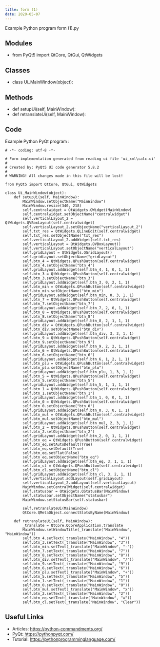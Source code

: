 ```yaml
---
title: form (1)
date: 2020-05-07
---
```

Example Python program form (1).py

## Modules

* from PyQt5 import QtCore, QtGui, QtWidgets

## Classes

* class Ui_MainWindow(object):

## Methods

* def setupUi(self, MainWindow):
* def retranslateUi(self, MainWindow):

## Code

Example Python PyQt program :

    # -*- coding: utf-8 -*-
    
    # Form implementation generated from reading ui file 'ui_xml\calc.ui'
    #
    # Created by: PyQt5 UI code generator 5.8.2
    #
    # WARNING! All changes made in this file will be lost!
    
    from PyQt5 import QtCore, QtGui, QtWidgets
    
    class Ui_MainWindow(object):
        def setupUi(self, MainWindow):
            MainWindow.setObjectName("MainWindow")
            MainWindow.resize(340, 218)
            self.centralwidget = QtWidgets.QWidget(MainWindow)
            self.centralwidget.setObjectName("centralwidget")
            self.verticalLayout_2 = QtWidgets.QVBoxLayout(self.centralwidget)
            self.verticalLayout_2.setObjectName("verticalLayout_2")
            self.txt_res = QtWidgets.QLineEdit(self.centralwidget)
            self.txt_res.setObjectName("txt_res")
            self.verticalLayout_2.addWidget(self.txt_res)
            self.verticalLayout = QtWidgets.QVBoxLayout()
            self.verticalLayout.setObjectName("verticalLayout")
            self.gridLayout = QtWidgets.QGridLayout()
            self.gridLayout.setObjectName("gridLayout")
            self.btn_4 = QtWidgets.QPushButton(self.centralwidget)
            self.btn_4.setObjectName("btn_4")
            self.gridLayout.addWidget(self.btn_4, 1, 0, 1, 1)
            self.btn_3 = QtWidgets.QPushButton(self.centralwidget)
            self.btn_3.setObjectName("btn_3")
            self.gridLayout.addWidget(self.btn_3, 0, 2, 1, 1)
            self.btn_min = QtWidgets.QPushButton(self.centralwidget)
            self.btn_min.setObjectName("btn_min")
            self.gridLayout.addWidget(self.btn_min, 0, 3, 1, 1)
            self.btn_7 = QtWidgets.QPushButton(self.centralwidget)
            self.btn_7.setObjectName("btn_7")
            self.gridLayout.addWidget(self.btn_7, 2, 0, 1, 1)
            self.btn_8 = QtWidgets.QPushButton(self.centralwidget)
            self.btn_8.setObjectName("btn_8")
            self.gridLayout.addWidget(self.btn_8, 2, 1, 1, 1)
            self.btn_div = QtWidgets.QPushButton(self.centralwidget)
            self.btn_div.setObjectName("btn_div")
            self.gridLayout.addWidget(self.btn_div, 3, 3, 1, 1)
            self.btn_9 = QtWidgets.QPushButton(self.centralwidget)
            self.btn_9.setObjectName("btn_9")
            self.gridLayout.addWidget(self.btn_9, 2, 2, 1, 1)
            self.btn_6 = QtWidgets.QPushButton(self.centralwidget)
            self.btn_6.setObjectName("btn_6")
            self.gridLayout.addWidget(self.btn_6, 1, 2, 1, 1)
            self.btn_plu = QtWidgets.QPushButton(self.centralwidget)
            self.btn_plu.setObjectName("btn_plu")
            self.gridLayout.addWidget(self.btn_plu, 1, 3, 1, 1)
            self.btn_5 = QtWidgets.QPushButton(self.centralwidget)
            self.btn_5.setObjectName("btn_5")
            self.gridLayout.addWidget(self.btn_5, 1, 1, 1, 1)
            self.btn_1 = QtWidgets.QPushButton(self.centralwidget)
            self.btn_1.setObjectName("btn_1")
            self.gridLayout.addWidget(self.btn_1, 0, 0, 1, 1)
            self.btn_0 = QtWidgets.QPushButton(self.centralwidget)
            self.btn_0.setObjectName("btn_0")
            self.gridLayout.addWidget(self.btn_0, 3, 0, 1, 1)
            self.btn_mul = QtWidgets.QPushButton(self.centralwidget)
            self.btn_mul.setObjectName("btn_mul")
            self.gridLayout.addWidget(self.btn_mul, 2, 3, 1, 1)
            self.btn_2 = QtWidgets.QPushButton(self.centralwidget)
            self.btn_2.setObjectName("btn_2")
            self.gridLayout.addWidget(self.btn_2, 0, 1, 1, 1)
            self.btn_eq = QtWidgets.QPushButton(self.centralwidget)
            self.btn_eq.setAutoDefault(True)
            self.btn_eq.setDefault(True)
            self.btn_eq.setFlat(False)
            self.btn_eq.setObjectName("btn_eq")
            self.gridLayout.addWidget(self.btn_eq, 3, 1, 1, 1)
            self.btn_cl = QtWidgets.QPushButton(self.centralwidget)
            self.btn_cl.setObjectName("btn_cl")
            self.gridLayout.addWidget(self.btn_cl, 3, 2, 1, 1)
            self.verticalLayout.addLayout(self.gridLayout)
            self.verticalLayout_2.addLayout(self.verticalLayout)
            MainWindow.setCentralWidget(self.centralwidget)
            self.statusbar = QtWidgets.QStatusBar(MainWindow)
            self.statusbar.setObjectName("statusbar")
            MainWindow.setStatusBar(self.statusbar)
    
            self.retranslateUi(MainWindow)
            QtCore.QMetaObject.connectSlotsByName(MainWindow)
    
        def retranslateUi(self, MainWindow):
            _translate = QtCore.QCoreApplication.translate
            MainWindow.setWindowTitle(_translate("MainWindow", "MainWindow"))
            self.btn_4.setText(_translate("MainWindow", "4"))
            self.btn_3.setText(_translate("MainWindow", "3"))
            self.btn_min.setText(_translate("MainWindow", "-"))
            self.btn_7.setText(_translate("MainWindow", "7"))
            self.btn_8.setText(_translate("MainWindow", "8"))
            self.btn_div.setText(_translate("MainWindow", "/"))
            self.btn_9.setText(_translate("MainWindow", "9"))
            self.btn_6.setText(_translate("MainWindow", "6"))
            self.btn_plu.setText(_translate("MainWindow", "+"))
            self.btn_5.setText(_translate("MainWindow", "5"))
            self.btn_1.setText(_translate("MainWindow", "1"))
            self.btn_0.setText(_translate("MainWindow", "0"))
            self.btn_mul.setText(_translate("MainWindow", "x"))
            self.btn_2.setText(_translate("MainWindow", "2"))
            self.btn_eq.setText(_translate("MainWindow", "="))
            self.btn_cl.setText(_translate("MainWindow", "Clear"))
    
    

## Useful Links

- Articles: https://python-commandments.org/
- PyQt: https://pythonpyqt.com/
- Tutorial: https://pythonprogramminglanguage.com/

